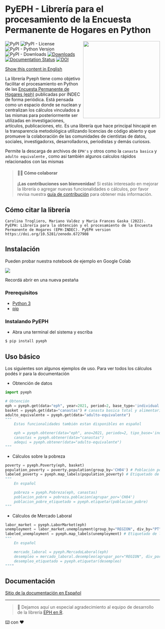 # PyEPH - Librería para el procesamiento de la Encuesta Permanente de Hogares en Python

<a><img src='docs/_static/logo.png' align="right" height="250" /></a>

![PyPI](https://img.shields.io/pypi/v/pyeph?color=orange&)
![PyPI - License](https://img.shields.io/pypi/l/pyeph?color=purple&)
![PyPI - Python Version](https://img.shields.io/pypi/pyversions/pyeph?)
![PyPI - Downloads](https://img.shields.io/pypi/dm/pyeph?)
[![Downloads](https://static.pepy.tech/personalized-badge/pyeph?period=total&units=none&left_color=grey&right_color=yellowgreen&left_text=downloads)](https://pepy.tech/project/pyeph)
[![Documentation Status](https://readthedocs.org/projects/pyeph/badge/?version=latest)](https://pyeph.readthedocs.io/es/latest/?badge=latest)
[![DOI](https://zenodo.org/badge/461306367.svg)](https://zenodo.org/badge/latestdoi/461306367)

[Show this content in English](./README.en.md)

La librería Pyeph tiene como objetivo facilitar el procesamiento en Python de las [Encuesta Permanente de Hogares (eph)](https://www.indec.gob.ar/indec/web/Institucional-Indec-BasesDeDatos) publicadas por INDEC de forma periódica. Está pensada como un espacio donde se nuclean y centralizan los cálculos vinculados a las mismas para posteriormente ser utilizadas en investigaciones, artículos, publicaciones, etc.
Es una librería que hace principal hincapié en la transparencia metodológica utilizando licencias de código abierto y que promueve la colaboración de las comunidades de cientístas de datos, sociales, investigadorxs, desarrolladorxs, periodistas y demás curiosxs.

Permite la descarga de archivos de `EPH's` y otros como la `canasta basica` y `adulto equivalente` , como asi también algunos calculos rápidos relacionados con las mismas

> #### 👷‍♀️ Cómo colaborar
>
> **¡Las contribuciones son bienvenidas!** Si estás interesado en mejorar la librería o agregar nuevas funcionalidades o cálculos, por favor revisa nuestra [guía de contribución](.github/CONTRIBUTING.md) para obtener más información.

## Cómo citar la librería

```
Carolina Trogliero, Mariano Valdez y Maria Frances Gaska (2022). PyEPH: Librería para la obtención y el procesamiento de la Encuesta Permanente de Hogares (EPH-INDEC). PyEPH version https://doi.org/10.5281/zenodo.6727908
```

## Instalación

Pueden probar nuestra notebook de ejemplo en Google Colab

<a href="https://colab.research.google.com/github/institutohumai/pyeph/blob/main/examples.ipynb" target="_blank"> <img src='https://colab.research.google.com/assets/colab-badge.svg' /> </a>

Recordá abrir en una nueva pestaña

### Prerequisitos

- [Python 3](https://www.python.org/)
- [pip](https://www.pypi.org/)

### Instalando PyEPH

- Abra una terminal del sistema y escriba

```bash
$ pip install pyeph
```

## Uso básico

Los siguientes son algunos ejemplos de uso. Para ver todos los cálculos podés ir para la documentación

- Obtención de datos

```python
import pyeph

# Obtención
eph = pyeph.get(data="eph", year=2021, period=2, base_type='individual') # EPH individual
basket = pyeph.get(data="canastas") # canasta basica total y alimentaria
adulto_equivalente = pyeph.get(data="adulto-equivalente") 
"""
    Estas funcionalidades también estan disponibles en español

    eph = pyeph.obtener(data="eph", ano=2021, periodo=2, tipo_base='individual')
    canastas = pyeph.obtener(data="canastas")
    adequi = pyeph.obtener(data="adulto-equivalente") 
"""
```

- Cálculos sobre la pobreza

```python
poverty = pyeph.Poverty(eph, basket)
population_poverty = poverty.population(group_by='CH04') # Población pobre por sexo
labeled_poverty = pyeph.map_labels(population_poverty) # Etiquetado de las variables
"""
    En español

    pobreza = pyeph.Pobreza(eph, canastas)
    poblacion_pobre = pobreza.poblacion(agrupar_por='CH04') 
    poblacion_pobre_etiquetado = pyeph.etiquetar(poblacion_pobre)
"""


```

- Cálculos de Mercado Laboral

```python
labor_market = pyeph.LaborMarket(eph)
unemployment = labor_market.unemployment(group_by="REGION", div_by="PT") # Desempleo agrupado por region y dividiendo por Población Total
labeled_unemployment = pyeph.map_labels(unemployment) # Etiquetado de las variables
"""
    En español

    mercado_laboral = pyeph.MercadoLaboral(eph)
    desempleo = mercado_laboral.desempleo(agrupar_por="REGION", div_por="PT") 
    desempleo_etiquetado = pyeph.etiquetar(desempleo)
""""

```

## Documentación

[Sitio de la documentación en Español](https://pyeph.readthedocs.io/es/latest/)

 

---
> 🙌 Dejamos aquí un especial agradecimiento al equipo de desarrollo de la librería [EPH en R](https://holatam.github.io/eph/authors.html). 

⌨️ con ❤️

